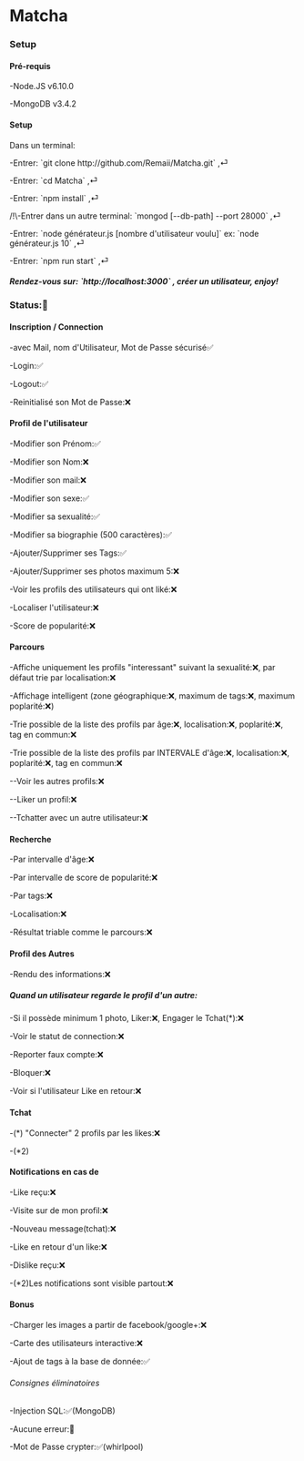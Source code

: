 <h1>Matcha</h1>
<h3>Setup</h3>
<h4>Pré-requis</h4>
<p>-Node.JS v6.10.0<br></p>
<p>-MongoDB v3.4.2<br></p>
<h4>Setup</h4>
<p>Dans un terminal:<br></p>
<p>-Entrer: `git clone http://github.com/Remaii/Matcha.git` ,⏎<br></p>
<p>-Entrer: `cd Matcha` ,⏎<br></p>
<p>-Entrer: `npm install` ,⏎<br></p>
<p>/!\-Entrer dans un autre terminal: `mongod [--db-path] --port 28000` ,⏎<br></p>
<p>-Entrer: `node générateur.js [nombre d'utilisateur voulu]` ex: `node générateur.js 10` ,⏎<br></p>
<p>-Entrer: `npm run start` ,⏎<br></p>
<h5>Rendez-vous sur: `http://localhost:3000` , créer un utilisateur, enjoy!<br></h5>

<h3>Status:🚧</h3>

<h4>Inscription / Connection</h4>
<p>-avec Mail, nom d'Utilisateur, Mot de Passe sécurisé✅</p>
<p>-Login:✅</p>
<p>-Logout:✅</p>
<p>-Reinitialisé son Mot de Passe:❌</p>

<h4>Profil de l'utilisateur</h4>
<p>-Modifier son Prénom:✅</p>
<p>-Modifier son Nom:❌</p>
<p>-Modifier son mail:❌</p>
<p>-Modifier son sexe:✅</p>
<p>-Modifier sa sexualité:✅</p>
<p>-Modifier sa biographie (500 caractères):✅</p>
<p>-Ajouter/Supprimer ses Tags:✅</p>
<p>-Ajouter/Supprimer ses photos maximum 5:❌</p>
<p>-Voir les profils des utilisateurs qui ont liké:❌</p>
<p>-Localiser l'utilisateur:❌</p>
<p>-Score de popularité:❌</p>

<h4>Parcours</h4>
<p>-Affiche uniquement les profils "interessant" suivant la sexualité:❌, par défaut trie par localisation:❌</p>
<p>-Affichage intelligent (zone géographique:❌, maximum de tags:❌, maximum poplarité:❌)</p>
<p>-Trie possible de la liste des profils par âge:❌, localisation:❌, poplarité:❌, tag en commun:❌</p>
<p>-Trie possible de la liste des profils par INTERVALE d'âge:❌, localisation:❌, poplarité:❌, tag en commun:❌</p>
<p>--Voir les autres profils:❌</p>
<p>--Liker un profil:❌</p>
<p>--Tchatter avec un autre utilisateur:❌</p>

<h4>Recherche</h4>
<p>-Par intervalle d'âge:❌</p>
<p>-Par intervalle de score de popularité:❌</p>
<p>-Par tags:❌</p>
<p>-Localisation:❌</p>
<p>-Résultat triable comme le parcours:❌</p>

<h4>Profil des Autres</h4>
<p>-Rendu des informations:❌</p>
<h5>Quand un utilisateur regarde le profil d'un autre:</h5>
<p>-Si il possède minimum 1 photo, Liker:❌, Engager le Tchat(*):❌</p>
<p>-Voir le statut de connection:❌</p>
<p>-Reporter faux compte:❌</p>
<p>-Bloquer:❌</p>
<p>-Voir si l'utilisateur Like en retour:❌</p>

<h4>Tchat</h4>
<p>-(*) "Connecter" 2 profils par les likes:❌</p>
<p>-(*2)</p>

<h4>Notifications en cas de</h4>
<p>-Like reçu:❌</p>
<p>-Visite sur de mon profil:❌</p>
<p>-Nouveau message(tchat):❌</p>
<p>-Like en retour d'un like:❌</p>
<p>-Dislike reçu:❌</p>
<p>-(*2)Les notifications sont visible partout:❌</p>

<h4>Bonus</h4>
<p>-Charger les images a partir de facebook/google+:❌</p>
<p>-Carte des utilisateurs interactive:❌</p>
<p>-Ajout de tags à la base de donnée:✅</p>

<h6> Consignes éliminatoires </h6>
<p>-Injection SQL:✅(MongoDB)</p>
<p>-Aucune erreur:🚧</p>
<p>-Mot de Passe crypter:✅(whirlpool)</p>